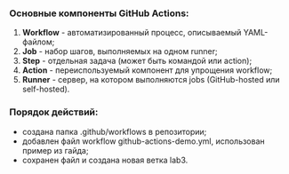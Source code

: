 ### Основные компоненты GitHub Actions:
1. **Workflow** - автоматизированный процесс, описываемый YAML-файлом;
2. **Job** - набор шагов, выполняемых на одном runner;
3. **Step** - отдельная задача (может быть командой или action);
4. **Action** - переиспользуемый компонент для упрощения workflow;
5. **Runner** - сервер, на котором выполняются jobs (GitHub-hosted или self-hosted).

### Порядок действий:
- создана папка .github/workflows в репозитории;
- добавлен файл workflow github-actions-demo.yml, использован пример из гайда;
- сохранен файл и создана новая ветка lab3.